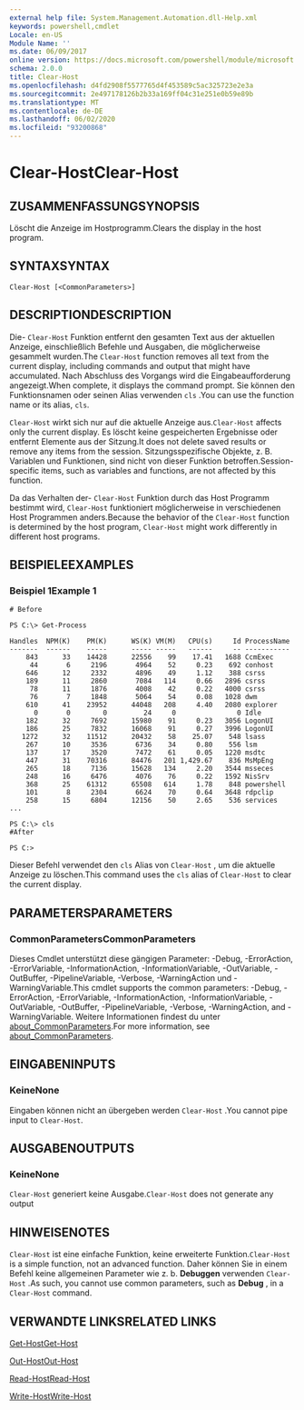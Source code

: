 ```yaml
---
external help file: System.Management.Automation.dll-Help.xml
keywords: powershell,cmdlet
Locale: en-US
Module Name: ''
ms.date: 06/09/2017
online version: https://docs.microsoft.com/powershell/module/microsoft.powershell.core/clear-host?view=powershell-7&WT.mc_id=ps-gethelp
schema: 2.0.0
title: Clear-Host
ms.openlocfilehash: d4fd2908f5577765d4f453589c5ac325723e2e3a
ms.sourcegitcommit: 2e497178126b2b33a169ff04c31e251e0b59e89b
ms.translationtype: MT
ms.contentlocale: de-DE
ms.lasthandoff: 06/02/2020
ms.locfileid: "93200868"
---
```

# <span data-ttu-id="f7941-103">Clear-Host</span><span class="sxs-lookup"><span data-stu-id="f7941-103">Clear-Host</span></span>

## <span data-ttu-id="f7941-104">ZUSAMMENFASSUNG</span><span class="sxs-lookup"><span data-stu-id="f7941-104">SYNOPSIS</span></span>

<span data-ttu-id="f7941-105">Löscht die Anzeige im Hostprogramm.</span><span class="sxs-lookup"><span data-stu-id="f7941-105">Clears the display in the host program.</span></span>

## <span data-ttu-id="f7941-106">SYNTAX</span><span class="sxs-lookup"><span data-stu-id="f7941-106">SYNTAX</span></span>

```
Clear-Host [<CommonParameters>]
```

## <span data-ttu-id="f7941-107">DESCRIPTION</span><span class="sxs-lookup"><span data-stu-id="f7941-107">DESCRIPTION</span></span>

<span data-ttu-id="f7941-108">Die- `Clear-Host` Funktion entfernt den gesamten Text aus der aktuellen Anzeige, einschließlich Befehle und Ausgaben, die möglicherweise gesammelt wurden.</span><span class="sxs-lookup"><span data-stu-id="f7941-108">The `Clear-Host` function removes all text from the current display, including commands and output that might have accumulated.</span></span> <span data-ttu-id="f7941-109">Nach Abschluss des Vorgangs wird die Eingabeaufforderung angezeigt.</span><span class="sxs-lookup"><span data-stu-id="f7941-109">When complete, it displays the command prompt.</span></span> <span data-ttu-id="f7941-110">Sie können den Funktionsnamen oder seinen Alias verwenden `cls` .</span><span class="sxs-lookup"><span data-stu-id="f7941-110">You can use the function name or its alias, `cls`.</span></span>

<span data-ttu-id="f7941-111">`Clear-Host` wirkt sich nur auf die aktuelle Anzeige aus.</span><span class="sxs-lookup"><span data-stu-id="f7941-111">`Clear-Host` affects only the current display.</span></span> <span data-ttu-id="f7941-112">Es löscht keine gespeicherten Ergebnisse oder entfernt Elemente aus der Sitzung.</span><span class="sxs-lookup"><span data-stu-id="f7941-112">It does not delete saved results or remove any items from the session.</span></span> <span data-ttu-id="f7941-113">Sitzungsspezifische Objekte, z. B. Variablen und Funktionen, sind nicht von dieser Funktion betroffen.</span><span class="sxs-lookup"><span data-stu-id="f7941-113">Session-specific items, such as variables and functions, are not affected by this function.</span></span>

<span data-ttu-id="f7941-114">Da das Verhalten der- `Clear-Host` Funktion durch das Host Programm bestimmt wird, `Clear-Host` funktioniert möglicherweise in verschiedenen Host Programmen anders.</span><span class="sxs-lookup"><span data-stu-id="f7941-114">Because the behavior of the `Clear-Host` function is determined by the host program, `Clear-Host` might work differently in different host programs.</span></span>

## <span data-ttu-id="f7941-115">BEISPIELE</span><span class="sxs-lookup"><span data-stu-id="f7941-115">EXAMPLES</span></span>

### <span data-ttu-id="f7941-116">Beispiel 1</span><span class="sxs-lookup"><span data-stu-id="f7941-116">Example 1</span></span>

```
# Before

PS C:\> Get-Process

Handles  NPM(K)    PM(K)      WS(K) VM(M)   CPU(s)     Id ProcessName
-------  ------    -----      ----- -----   ------     -- -----------
    843      33    14428      22556    99    17.41   1688 CcmExec
     44       6     2196       4964    52     0.23    692 conhost
    646      12     2332       4896    49     1.12    388 csrss
    189      11     2860       7084   114     0.66   2896 csrss
     78      11     1876       4008    42     0.22   4000 csrss
     76       7     1848       5064    54     0.08   1028 dwm
    610      41    23952      44048   208     4.40   2080 explorer
      0       0        0         24     0               0 Idle
    182      32     7692      15980    91     0.23   3056 LogonUI
    186      25     7832      16068    91     0.27   3996 LogonUI
   1272      32    11512      20432    58    25.07    548 lsass
    267      10     3536       6736    34     0.80    556 lsm
    137      17     3520       7472    61     0.05   1220 msdtc
    447      31    70316      84476   201 1,429.67    836 MsMpEng
    265      18     7136      15628   134     2.20   3544 msseces
    248      16     6476       4076    76     0.22   1592 NisSrv
    368      25    61312      65508   614     1.78    848 powershell
    101       8     2304       6624    70     0.64   3648 rdpclip
    258      15     6804      12156    50     2.65    536 services
...

PS C:\> cls
#After

PS C:>
```

<span data-ttu-id="f7941-117">Dieser Befehl verwendet den `cls` Alias von `Clear-Host` , um die aktuelle Anzeige zu löschen.</span><span class="sxs-lookup"><span data-stu-id="f7941-117">This command uses the `cls` alias of `Clear-Host` to clear the current display.</span></span>

## <span data-ttu-id="f7941-118">PARAMETERS</span><span class="sxs-lookup"><span data-stu-id="f7941-118">PARAMETERS</span></span>

### <span data-ttu-id="f7941-119">CommonParameters</span><span class="sxs-lookup"><span data-stu-id="f7941-119">CommonParameters</span></span>
<span data-ttu-id="f7941-120">Dieses Cmdlet unterstützt diese gängigen Parameter: -Debug, -ErrorAction, -ErrorVariable, -InformationAction, -InformationVariable, -OutVariable, -OutBuffer, -PipelineVariable, -Verbose, -WarningAction und -WarningVariable.</span><span class="sxs-lookup"><span data-stu-id="f7941-120">This cmdlet supports the common parameters: -Debug, -ErrorAction, -ErrorVariable, -InformationAction, -InformationVariable, -OutVariable, -OutBuffer, -PipelineVariable, -Verbose, -WarningAction, and -WarningVariable.</span></span> <span data-ttu-id="f7941-121">Weitere Informationen findest du unter [about_CommonParameters](https://go.microsoft.com/fwlink/?LinkID=113216).</span><span class="sxs-lookup"><span data-stu-id="f7941-121">For more information, see [about_CommonParameters](https://go.microsoft.com/fwlink/?LinkID=113216).</span></span>

## <span data-ttu-id="f7941-122">EINGABEN</span><span class="sxs-lookup"><span data-stu-id="f7941-122">INPUTS</span></span>

### <span data-ttu-id="f7941-123">Keine</span><span class="sxs-lookup"><span data-stu-id="f7941-123">None</span></span>

<span data-ttu-id="f7941-124">Eingaben können nicht an übergeben werden `Clear-Host` .</span><span class="sxs-lookup"><span data-stu-id="f7941-124">You cannot pipe input to `Clear-Host`.</span></span>

## <span data-ttu-id="f7941-125">AUSGABEN</span><span class="sxs-lookup"><span data-stu-id="f7941-125">OUTPUTS</span></span>

### <span data-ttu-id="f7941-126">Keine</span><span class="sxs-lookup"><span data-stu-id="f7941-126">None</span></span>

<span data-ttu-id="f7941-127">`Clear-Host` generiert keine Ausgabe.</span><span class="sxs-lookup"><span data-stu-id="f7941-127">`Clear-Host` does not generate any output</span></span>

## <span data-ttu-id="f7941-128">HINWEISE</span><span class="sxs-lookup"><span data-stu-id="f7941-128">NOTES</span></span>

<span data-ttu-id="f7941-129">`Clear-Host` ist eine einfache Funktion, keine erweiterte Funktion.</span><span class="sxs-lookup"><span data-stu-id="f7941-129">`Clear-Host` is a simple function, not an advanced function.</span></span> <span data-ttu-id="f7941-130">Daher können Sie in einem Befehl keine allgemeinen Parameter wie z. b. **Debuggen** verwenden `Clear-Host` .</span><span class="sxs-lookup"><span data-stu-id="f7941-130">As such, you cannot use common parameters, such as **Debug** , in a `Clear-Host` command.</span></span>

## <span data-ttu-id="f7941-131">VERWANDTE LINKS</span><span class="sxs-lookup"><span data-stu-id="f7941-131">RELATED LINKS</span></span>

[<span data-ttu-id="f7941-132">Get-Host</span><span class="sxs-lookup"><span data-stu-id="f7941-132">Get-Host</span></span>](../Microsoft.PowerShell.Utility/Get-Host.md)

[<span data-ttu-id="f7941-133">Out-Host</span><span class="sxs-lookup"><span data-stu-id="f7941-133">Out-Host</span></span>](Out-Host.md)

[<span data-ttu-id="f7941-134">Read-Host</span><span class="sxs-lookup"><span data-stu-id="f7941-134">Read-Host</span></span>](../Microsoft.PowerShell.Utility/Read-Host.md)

[<span data-ttu-id="f7941-135">Write-Host</span><span class="sxs-lookup"><span data-stu-id="f7941-135">Write-Host</span></span>](../Microsoft.PowerShell.Utility/Write-Host.md)
